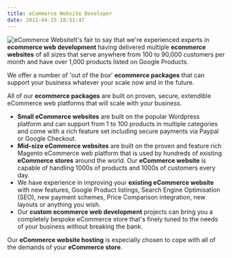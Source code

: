 ```yaml
---
title: eCommerce Website Developer
date: 2011-04-15 18:51:47
---
```


![](/assets/img/basket_key.jpg "eCommerce Website")It's fair to say that
we're experienced experts in **ecommerce web development** having
delivered multiple **ecommerce websites** of all sizes that serve
anywhere from 100 to 90,000 customers per month and have over 1,000
products listed on Google Products.

We offer a number of 'out of the box' **ecommerce packages** that can
support your business whatever your scale now and in the future.

All of our **ecommerce packages** are built on proven, secure,
extendible eCommerce web platforms that will scale with your business.

- **Small eCommerce websites** are built on the popular Wordpress
  platform and can support from 1 to 100 products in multiple
  categories and come with a rich feature set including secure
  payments via Paypal or Google Checkout.
- **Mid-size eCommerce websites** are built on the proven and feature
  rich Magento eCommerce web platform that is used by hundreds of
  existing **eCommerce stores** around the world. Our **eCommerce
  website** is capable of handling 1000s of products and 1000s of
  customers every day.
- We have experience in improving your **existing eCommerce website**
  with new features, Google Product listings, Search Engine
  Optimisation (SEO), new payment schemes, Price Comparison
  integration, new layouts or anything you wish.
- Our **custom ecommerce web development** projects can bring you a
  completely bespoke eCommerce store that's finely tuned to the needs
  of your business without breaking the bank.

Our **eCommerce website hosting** is especially chosen to cope with all
of the demands of your **eCommerce store**.
